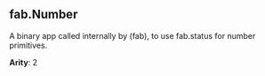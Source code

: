 fab.Number
----------

A binary app called internally by (fab), to use fab.status for number primitives.

**Arity**: 2